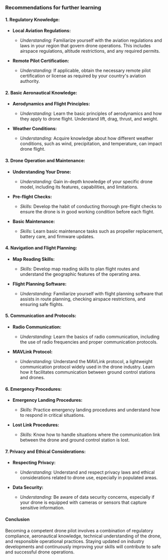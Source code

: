 ### Recommendations for further learning

#### 1. **Regulatory Knowledge:**

   - **Local Aviation Regulations:**
     - *Understanding:* Familiarize yourself with the aviation regulations and laws in your region that govern drone operations. This includes airspace regulations, altitude restrictions, and any required permits.

   - **Remote Pilot Certification:**
     - *Understanding:* If applicable, obtain the necessary remote pilot certification or license as required by your country's aviation authority.

#### 2. **Basic Aeronautical Knowledge:**

   - **Aerodynamics and Flight Principles:**
     - *Understanding:* Learn the basic principles of aerodynamics and how they apply to drone flight. Understand lift, drag, thrust, and weight.

   - **Weather Conditions:**
     - *Understanding:* Acquire knowledge about how different weather conditions, such as wind, precipitation, and temperature, can impact drone flight.

#### 3. **Drone Operation and Maintenance:**

   - **Understanding Your Drone:**
     - *Understanding:* Gain in-depth knowledge of your specific drone model, including its features, capabilities, and limitations.

   - **Pre-flight Checks:**
     - *Skills:* Develop the habit of conducting thorough pre-flight checks to ensure the drone is in good working condition before each flight.

   - **Basic Maintenance:**
     - *Skills:* Learn basic maintenance tasks such as propeller replacement, battery care, and firmware updates.

#### 4. **Navigation and Flight Planning:**

   - **Map Reading Skills:**
     - *Skills:* Develop map reading skills to plan flight routes and understand the geographic features of the operating area.

   - **Flight Planning Software:**
     - *Understanding:* Familiarize yourself with flight planning software that assists in route planning, checking airspace restrictions, and ensuring safe flights.

#### 5. **Communication and Protocols:**

   - **Radio Communication:**
     - *Understanding:* Learn the basics of radio communication, including the use of radio frequencies and proper communication protocols.

   - **MAVLink Protocol:**
     - *Understanding:* Understand the MAVLink protocol, a lightweight communication protocol widely used in the drone industry. Learn how it facilitates communication between ground control stations and drones.

#### 6. **Emergency Procedures:**

   - **Emergency Landing Procedures:**
     - *Skills:* Practice emergency landing procedures and understand how to respond in critical situations.

   - **Lost Link Procedures:**
     - *Skills:* Know how to handle situations where the communication link between the drone and ground control station is lost.

#### 7. **Privacy and Ethical Considerations:**

   - **Respecting Privacy:**
     - *Understanding:* Understand and respect privacy laws and ethical considerations related to drone use, especially in populated areas.

   - **Data Security:**
     - *Understanding:* Be aware of data security concerns, especially if your drone is equipped with cameras or sensors that capture sensitive information.

#### Conclusion

Becoming a competent drone pilot involves a combination of regulatory compliance, aeronautical knowledge, technical understanding of the drone, and responsible operational practices. Staying updated on industry developments and continuously improving your skills will contribute to safe and successful drone operations.